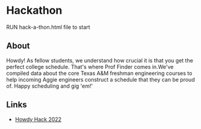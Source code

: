 # Hackathon
RUN hack-a-thon.html file to start

<h2>About</h2>

Howdy! As fellow students, we understand how crucial it is that you get the perfect college schedule. That's where Prof Finder comes in.We've compiled data about the core Texas A&M freshman engineering courses to help incoming Aggie engineers construct a schedule that they can be proud of. Happy scheduling and gig 'em!' 

<h2>Links</h2>
<ul>
  <li><a href="https://tamuhack.com/hh">Howdy Hack 2022</li>
